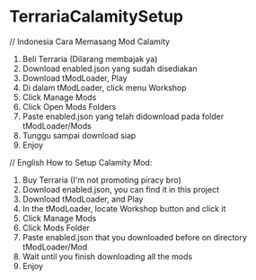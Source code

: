 # TerrariaCalamitySetup


// Indonesia
Cara Memasang Mod Calamity
1. Beli Terraria (Dilarang membajak ya)
2. Download enabled.json yang sudah disediakan
3. Download tModLoader, Play
4. Di dalam tModLoader, click menu Workshop
5. Click Manage Mods
6. Click Open Mods Folders
7. Paste enabled.json yang telah didownload pada folder tModLoader/Mods
8. Tunggu sampai download siap
9. Enjoy


// English
How to Setup Calamity Mod:
1. Buy Terraria (I'm not promoting piracy bro)
2. Download enabled.json, you can find it in this project
3. Download tModLoader, and Play
4. In the tModLoader, locate Workshop button and click it
5. Click Manage Mods
6. Click Mods Folder
7. Paste enabled.json that you downloaded before on directory tModLoader/Mod
8. Wait until you finish downloading all the mods
9. Enjoy
   
